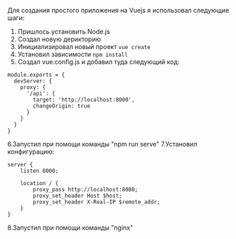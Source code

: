 Для создания простого приложения на Vuejs я использовал следующие шаги:
1. Пришлось установить Node.js
2. Создал новую дерикторию
3. Инициализировал новый проект 
```vue create```
4. Установил зависимости 
```npm install```
5. Создал vue.config.js и добавил туда следующий код:
```
module.exports = {
  devServer: {
    proxy: {
      '/api': {
        target: 'http://localhost:8000',
        changeOrigin: true
      }
    }
  }
}
```
6.Запустил при помощи команды "npm run serve"
7.Установил конфигурацию:
```
server {
    listen 8000;
    
    location / {
        proxy_pass http://localhost:8080;
        proxy_set_header Host $host;
        proxy_set_header X-Real-IP $remote_addr;
    }
}
```
8.Запустил при помощи команды "nginx"

